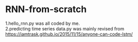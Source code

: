 # RNN-from-scratch
1.hello_rnn.py was all coded by me.                                                                                                        
2.predicting time series data.py was mainly revised from https://iamtrask.github.io/2015/11/15/anyone-can-code-lstm/
